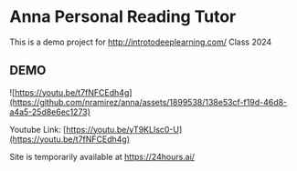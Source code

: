 # Anna Personal Reading Tutor

This is a demo project for http://introtodeeplearning.com/ Class 2024
## DEMO

![https://youtu.be/t7fNFCEdh4g](https://github.com/nramirez/anna/assets/1899538/138e53cf-f19d-46d8-a4a5-25d8e6ec1273)

Youtube Link: [https://youtu.be/yT9KLIsc0-U](https://youtu.be/t7fNFCEdh4g)


Site is temporarily available at https://24hours.ai/
